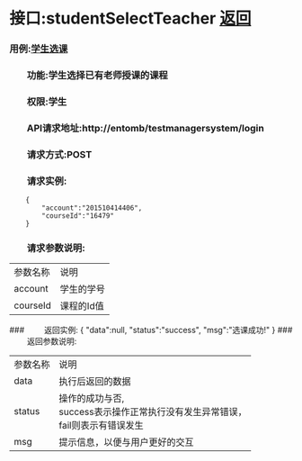 # 接口:studentSelectTeacher <a href="https://github.com/FateBerserker/is_analysis/tree/master/test6">返回</a>
### 用例:<a href="../用例/学生选课.md">学生选课</a>

### &nbsp;&nbsp;&nbsp;&nbsp;&nbsp;&nbsp;&nbsp;&nbsp;功能:学生选择已有老师授课的课程
### &nbsp;&nbsp;&nbsp;&nbsp;&nbsp;&nbsp;&nbsp;&nbsp;权限:学生
### &nbsp;&nbsp;&nbsp;&nbsp;&nbsp;&nbsp;&nbsp;&nbsp;API请求地址:http://entomb/testmanagersystem/login
### &nbsp;&nbsp;&nbsp;&nbsp;&nbsp;&nbsp;&nbsp;&nbsp;请求方式:POST
### &nbsp;&nbsp;&nbsp;&nbsp;&nbsp;&nbsp;&nbsp;&nbsp;请求实例:
	    {
			"account":"201510414406",
			"courseId":"16479"
	    }	
### &nbsp;&nbsp;&nbsp;&nbsp;&nbsp;&nbsp;&nbsp;&nbsp;请求参数说明:
<table cellspacing="0" style="width:600px;">
<tr>
	<td>参数名称</td>
	<td>说明</td>
</tr>
<tr>
	<td>account</td>
	<td>学生的学号</td>
</tr>
<tr>
	<td>courseId</td>
	<td>课程的Id值</td>
</tr>
</table>
### &nbsp;&nbsp;&nbsp;&nbsp;&nbsp;&nbsp;&nbsp;&nbsp;返回实例:
    {
		"data":null,
		"status":"success",
		"msg":"选课成功!"
	}
### &nbsp;&nbsp;&nbsp;&nbsp;&nbsp;&nbsp;&nbsp;&nbsp;返回参数说明:
<table cellspacing="0" style="width:600px;">
<tr>
	<td>参数名称</td>
	<td>说明</td>
</tr>
<tr>
	<td>data</td>
	<td>执行后返回的数据</td>
</tr>
<tr>
	<td>status</td>
	<td>操作的成功与否,<br>
	success表示操作正常执行没有发生异常错误，<br>
	fail则表示有错误发生</td>
</tr>
<tr>
	<td>msg</td>
	<td>提示信息，以便与用户更好的交互</td>
</tr>
</table>